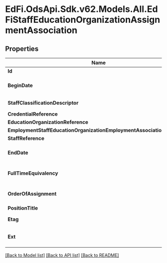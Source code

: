 # EdFi.OdsApi.Sdk.v62.Models.All.EdFiStaffEducationOrganizationAssignmentAssociation

## Properties

Name | Type | Description | Notes
------------ | ------------- | ------------- | -------------
**Id** | **string** |  | [optional] 
**BeginDate** | **DateOnly** | Month, day, and year of the start or effective date of a staff member&#39;s employment, contract, or relationship with the education organization. | 
**StaffClassificationDescriptor** | **string** | The titles of employment, official status, or rank of education staff. | 
**CredentialReference** | [**EdFiCredentialReference**](EdFiCredentialReference.md) |  | [optional] 
**EducationOrganizationReference** | [**EdFiEducationOrganizationReference**](EdFiEducationOrganizationReference.md) |  | 
**EmploymentStaffEducationOrganizationEmploymentAssociationReference** | [**EdFiStaffEducationOrganizationEmploymentAssociationReference**](EdFiStaffEducationOrganizationEmploymentAssociationReference.md) |  | [optional] 
**StaffReference** | [**EdFiStaffReference**](EdFiStaffReference.md) |  | 
**EndDate** | **DateOnly?** | Month, day, and year of the end or termination date of a staff member&#39;s employment, contract, or relationship with the education organization. | [optional] 
**FullTimeEquivalency** | **double?** | The ratio between the hours of work expected in a position and the hours of work normally expected in a full-time position in the same setting. | [optional] 
**OrderOfAssignment** | **int?** | Describes whether the assignment is this the staff member&#39;s primary assignment, secondary assignment, etc. | [optional] 
**PositionTitle** | **string** | The descriptive name of an individual&#39;s position. | [optional] 
**Etag** | **string** | A unique system-generated value that identifies the version of the resource. | [optional] 
**Ext** | **Object** | Extensions to the StaffEducationOrganizationAssignmentAssociation entity. | [optional] 

[[Back to Model list]](../README.md#documentation-for-models) [[Back to API list]](../README.md#documentation-for-api-endpoints) [[Back to README]](../README.md)

